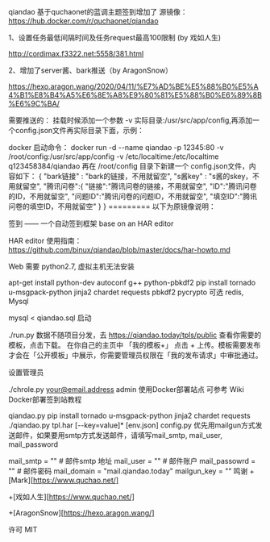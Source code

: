 qiandao
基于quchaonet的蓝调主题签到增加了 源镜像：https://hub.docker.com/r/quchaonet/qiandao

1、设置任务最低间隔时间及任务request最高100限制 (by 戏如人生)

http://cordimax.f3322.net:5558/381.html

2、增加了server酱、bark推送（by AragonSnow）

https://hexo.aragon.wang/2020/04/11/%E7%AD%BE%E5%88%B0%E5%A4%B1%E8%B4%A5%E6%8E%A8%E9%80%81%E5%88%B0%E6%89%8B%E6%9C%BA/

需要推送的： 挂载时候添加一个参数 -v 实际目录:/usr/src/app/config,再添加一个config.json文件再实际目录下面，示例：

docker 启动命令：
docker run -d --name qiandao -p 12345:80 -v /root/config:/usr/src/app/config -v /etc/localtime:/etc/localtime q123458384/qiandao
再在 /root/config 目录下新建一个 config.json文件，内容如下：
{
	"bark链接" : "bark的链接，不用就留空",
	"s酱key" : "s酱的skey，不用就留空",
	"腾讯问卷":{
		"链接":"腾讯问卷的链接，不用就留空",
		"ID":"腾讯问卷的ID，不用就留空",
		"问题ID":"腾讯问卷的问题ID，不用就留空",
		"填空ID":"腾讯问卷的填空ID，不用就留空"
	}
}
========= 以下为原镜像说明：

签到 —— 一个自动签到框架 base on an HAR editor

HAR editor 使用指南：https://github.com/binux/qiandao/blob/master/docs/har-howto.md

Web
需要 python2.7, 虚拟主机无法安装

apt-get install python-dev autoconf g++ python-pbkdf2
pip install tornado u-msgpack-python jinja2 chardet requests pbkdf2 pycrypto
可选 redis, Mysql

mysql < qiandao.sql
启动

./run.py
数据不随项目分发，去 https://qiandao.today/tpls/public 查看你需要的模板，点击下载。 在你自己的主页中 「我的模板+」 点击 + 上传。模板需要发布才会在「公开模板」中展示，你需要管理员权限在「我的发布请求」中审批通过。

设置管理员

./chrole.py your@email.address admin
使用Docker部署站点
可参考 Wiki Docker部署签到站教程

qiandao.py
pip install tornado u-msgpack-python jinja2 chardet requests
./qiandao.py tpl.har [--key=value]* [env.json]
config.py
优先用mailgun方式发送邮件，如果要用smtp方式发送邮件，请填写mail_smtp, mail_user, mail_password

mail_smtp = ""     # 邮件smtp 地址
mail_user = ""    # 邮件账户
mail_passowrd = ""   # 邮件密码
mail_domain = "mail.qiandao.today"
mailgun_key = ""
鸣谢
+[Mark][https://www.quchao.net/]

+[戏如人生][https://www.quchao.net/]

+[AragonSnow][https://hexo.aragon.wang/]

许可
MIT
